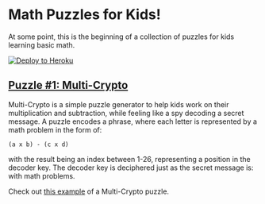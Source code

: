 Math Puzzles for Kids!
======================

At some point, this is the beginning of a collection of puzzles for kids
learning basic math.

[![Deploy to Heroku](https://www.herokucdn.com/deploy/button.png)](https://heroku.com/deploy)


[Puzzle #1: Multi-Crypto](multicrypto/)
-----------------------

Multi-Crypto is a simple puzzle generator to help kids work on their multiplication 
and subtraction, while feeling like a spy decoding a secret message. A puzzle 
encodes a phrase, where each letter is represented by a math problem in the form of:

    (a x b) - (c x d)

with the result being an index between 1-26, representing a position in the decoder
key. The decoder key is deciphered just as the secret message is: with math problems.

Check out [this example](multicrypto/EXAMPLE.md) of a Multi-Crypto puzzle.
